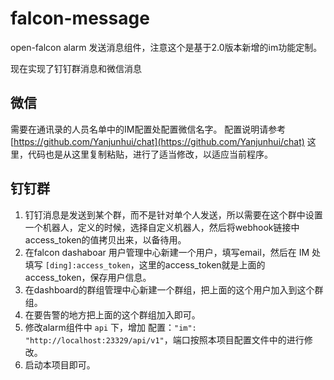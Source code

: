 # falcon-message

open-falcon alarm 发送消息组件，注意这个是基于2.0版本新增的im功能定制。

现在实现了钉钉群消息和微信消息

## 微信

需要在通讯录的人员名单中的IM配置处配置微信名字。
配置说明请参考 [https://github.com/Yanjunhui/chat](https://github.com/Yanjunhui/chat) 这里，代码也是从这里复制粘贴，进行了适当修改，以适应当前程序。

## 钉钉群

1. 钉钉消息是发送到某个群，而不是针对单个人发送，所以需要在这个群中设置一个机器人，定义的时候，选择自定义机器人，然后将webhook链接中access_token的值拷贝出来，以备待用。
1. 在falcon dashaboar 用户管理中心新建一个用户，填写email，然后在 IM 处填写 `[ding]:access_token`，这里的access_token就是上面的access_token，保存用户信息。
1. 在dashboard的群组管理中心新建一个群组，把上面的这个用户加入到这个群组。
1. 在要告警的地方把上面的这个群组加入即可。
1. 修改alarm组件中 `api` 下，增加 配置：`"im": "http://localhost:23329/api/v1"`，端口按照本项目配置文件中的进行修改。
1. 启动本项目即可。
